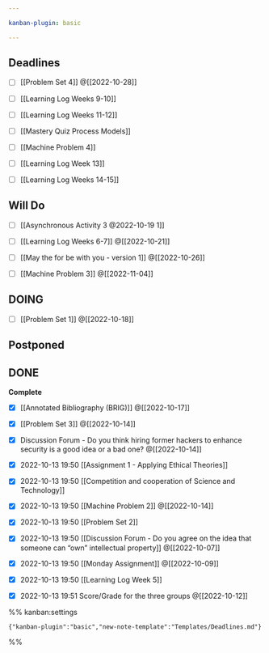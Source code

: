 ```yaml
---

kanban-plugin: basic

---
```


## Deadlines

- [ ] [[Problem Set 4]] @[[2022-10-28]]
- [ ] [[Learning Log  Weeks 9-10]]
- [ ] [[Learning Log  Weeks 11-12]]
- [ ] [[Mastery Quiz  Process Models]]
- [ ] [[Machine Problem 4]]
- [ ] [[Learning Log  Week 13]]
- [ ] [[Learning Log  Weeks 14-15]]


## Will Do

- [ ] [[Asynchronous Activity 3 @2022-10-19 1]]
- [ ] [[Learning Log  Weeks 6-7]] @[[2022-10-21]]
- [ ] [[May the for be with you - version 1]] @[[2022-10-26]]
- [ ] [[Machine Problem 3]] @[[2022-11-04]]


## DOING

- [ ] [[Problem Set 1]] @[[2022-10-18]]


## Postponed



## DONE

**Complete**
- [x] [[Annotated Bibliography (BRIG)]] @[[2022-10-17]]
- [x] [[Problem Set 3]] @[[2022-10-14]]
- [x] Discussion Forum - Do you think hiring former hackers to enhance security is a good idea or a bad one? @[[2022-10-14]]
- [x] 2022-10-13 19:50 [[Assignment 1 - Applying Ethical Theories]]
- [x] 2022-10-13 19:50 [[Competition and cooperation of Science and Technology]]
- [x] 2022-10-13 19:50 [[Machine Problem 2]] @[[2022-10-14]]
- [x] 2022-10-13 19:50 [[Problem Set 2]]
- [x] 2022-10-13 19:50 [[Discussion Forum - Do you agree on the idea that someone can “own” intellectual property]] @[[2022-10-07]]
- [x] 2022-10-13 19:50 [[Monday Assignment]] @[[2022-10-09]]
- [x] 2022-10-13 19:50 [[Learning Log  Week 5]]
- [x] 2022-10-13 19:51 Score/Grade for the three groups @[[2022-10-12]]




%% kanban:settings
```
{"kanban-plugin":"basic","new-note-template":"Templates/Deadlines.md"}
```
%%